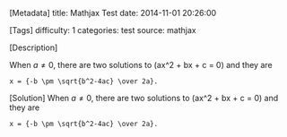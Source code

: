[Metadata]
title: Mathjax Test
date: 2014-11-01 20:26:00 

[Tags]
difficulty: 1
categories: test
source: mathjax

[Description]

When $a \ne 0$, there are two solutions to \(ax^2 + bx + c = 0\) and they are

```mathjax
x = {-b \pm \sqrt{b^2-4ac} \over 2a}.
```

[Solution]
When $a \ne 0$, there are two solutions to \(ax^2 + bx + c = 0\) and they are

```mathjax
x = {-b \pm \sqrt{b^2-4ac} \over 2a}.
```
